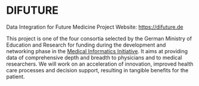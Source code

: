 # DIFUTURE

Data Integration for Future Medicine
Project Website: https://difuture.de

This project is one of the four consortia selected by the German Ministry of Education and Research for funding during the development and networking phase in the [Medical Informatics Initiative](https://www.medizininformatik-initiative.de/en/start). It aims at providing data of comprehensive depth and breadth to physicians and to medical researchers. We will work on an acceleration of innovation, improved health care processes and decision support, resulting in tangible benefits for the patient.
